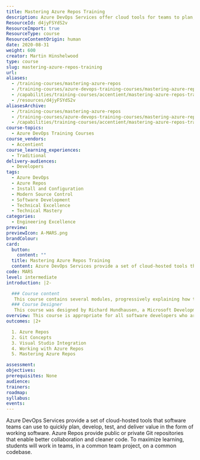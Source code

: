```yaml
---
title: Mastering Azure Repos Training
description: Azure DevOps Services offer cloud tools for teams to plan, develop, and deliver software efficiently, with Azure Repos enhancing collaboration and code quality.
ResourceId: d4jyFSYdS2v
ResourceImport: true
ResourceType: course
ResourceContentOrigin: human
date: 2020-08-31
weight: 600
creator: Martin Hinshelwood
type: course
slug: mastering-azure-repos-training
url:
aliases:
  - /training-courses/mastering-azure-repos
  - /training-courses/azure-devops-training-courses/mastering-azure-repos-training/
  - /capabilities/training-courses/accentient/mastering-azure-repos-training
  - /resources/d4jyFSYdS2v
aliasesArchive:
  - /training-courses/mastering-azure-repos
  - /training-courses/azure-devops-training-courses/mastering-azure-repos-training/
  - /capabilities/training-courses/accentient/mastering-azure-repos-training
course-topics:
  - Azure DevOps Training Courses
course_vendors:
  - Accentient
course_learning_experiences:
  - Traditional
delivery-audiences:
  - Developers
tags:
  - Azure DevOps
  - Azure Repos
  - Install and Configuration
  - Modern Source Control
  - Software Development
  - Technical Excellence
  - Technical Mastery
categories:
  - Engineering Excellence
preview:
previewIcon: A-MARS.png
brandColour:
card:
  button:
    content: ""
  title: Mastering Azure Repos Training
  content: Azure DevOps Services provide a set of cloud-hosted tools that software teams can use to quickly plan, develop, test, and deliver value in the form of working software. Azure Repos provide public or private Git repositories that enable better collaboration and cleaner code. To maximize learning, students will work in teams, in a common team project, on a common codebase.
code: MARS
level: intermediate
introduction: |2-

  ### Course content
   This course contains several modules, progressively explaining how to configure and use Azure Repos in basic and advanced ways in order to manage changes to code in a software development effort. 1. INTRODUCTION TO AZURE REPOS - Azure DevOps overview - Azure Repos overview - Public vs. private repos - Creating, configuring, and securing repos - Hands-on 2. GIT CONCEPTS - DVCS concepts and Git overview - Using Git from the command line - Creating/cloning a repository - Git commit and history - Basic Git workflows - Git for Windows - Hands-on 3. VISUAL STUDIO INTEGRATION - Visual Studio Integration - Connecting-to a repository - Basic Git workflows revisited - Associating comments and work items - Viewing commit history - Ignoring files when committing - Visual Studio Code Integration - Hands-on 4. WORKING WITH AZURE REPOS - Annotating changes (for blame/praise) - Tagging - Editing commit history - Checkout to a previos version - Reverting to a previous version - Resetting to a previous version - Stashing changes - Branching and merging - Rebasing - Pull requests - Branch policies - Code reviews using pull requests - Hands-on 5. MASTERING AZURE REPOS - Git Hooks and Git extensions - Code Search - GitHub integration - Forking - Workflows (Git Flow, GitHub Flow) - Virtual File System for Git (VFS) - Repository limits - Hands-on 
  ### Course Designer
   This course was designed by Richard Hundhausen, a Microsoft Development Technologies MVP, Professional Scrum Trainer, and an experienced software developer
overview: This course is appropriate for all software developers who are using or considering using Azure Repos for Git version control. Having some experience with version control is recommended. Experience with Git, Visual Studio, and C# are also helpful, but not required.
outcomes: |2+

  1. Azure Repos
  2. Git Concepts
  3. Visual Studio Integration
  4. Working with Azure Repos
  5. Mastering Azure Repos

assessment:
objectives:
prerequisites: None
audience:
trainers:
roadmap:
syllabus:
events:
---
```


Azure DevOps Services provide a set of cloud-hosted tools that software teams can use to quickly plan, develop, test, and deliver value in the form of working software. Azure Repos provide public or private Git repositories that enable better collaboration and cleaner code. To maximize learning, students will work in teams, in a common team project, on a common codebase.
